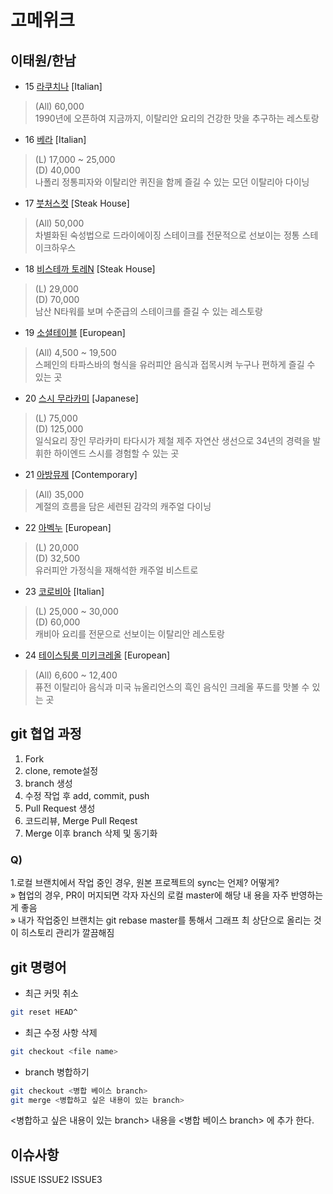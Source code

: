 # 고메위크

## 이태원/한남

* 15 [라쿠치나](https://store.naver.com/restaurants/detail?id=11700873) [Italian]
> (All) 60,000 <br>
> 1990년에 오픈하여 지금까지, 이탈리안 요리의 건강한 맛을 추구하는 레스토랑

* 16 [베라](https://store.naver.com/restaurants/detail?id=34658718) [Italian]
> (L) 17,000 ~ 25,000<br>
> (D) 40,000<br>
> 나폴리 정통피자와 이탈리안 퀴진을 함께 즐길 수 있는 모던 이탈리아 다이닝

* 17 [붓처스컷](https://store.naver.com/restaurants/detail?id=19958049) [Steak House]
> (All) 50,000<br>
> 차별화된 숙성법으로 드라이에이징 스테이크를 전문적으로 선보이는 정통 스테이크하우스

* 18 [비스테까 토레N](https://store.naver.com/restaurants/detail?id=11796537&entry=plt&query=%EB%B9%84%EC%8A%A4%ED%85%8C%EA%B9%8C) [Steak House]
> (L) 29,000<br>
> (D) 70,000<br>
> 남산 N타워를 보며 수준급의 스테이크를 즐길 수 있는 레스토랑

* 19 [소셜테이블](https://store.naver.com/restaurants/detail?id=37253931&entry=plt&query=%EC%86%8C%EC%85%9C%ED%85%8C%EC%9D%B4%EB%B8%94) [European]
> (All) 4,500 ~ 19,500<br>
> 스페인의 타파스바의 형식을 유러피안 음식과 접목시켜 누구나 편하게 즐길 수 있는 곳

* 20 [스시 무라카미](https://store.naver.com/restaurants/detail?id=834778210&entry=plt&query=%EC%8A%A4%EC%8B%9C%EB%AC%B4%EB%9D%BC%EC%B9%B4%EB%AF%B8) [Japanese]
> (L) 75,000<br>
> (D) 125,000<br>
> 일식요리 장인 무라카미 타다시가 제철 제주 자연산 생선으로 34년의 경력을 발휘한 하이엔드 스시를 경험할 수 있는 곳

* 21 [아방뮤제](https://store.naver.com/restaurants/detail?id=36470208&entry=plt&query=%EC%95%84%EB%B0%A9%EB%AE%A4%EC%A0%9C) [Contemporary]
> (All) 35,000<br>
> 계절의 흐름을 담은 세련된 감각의 캐주얼 다이닝

* 22 [아벡누](https://store.naver.com/restaurants/detail?id=37684048&entry=plt&query=%EC%95%84%EB%B2%A1%EB%88%84) [European]
> (L) 20,000<br>
> (D) 32,500<br>
> 유러피안 가정식을 재해석한 캐주얼 비스트로

* 23 [코로비아](https://store.naver.com/restaurants/detail?id=37249823&entry=plt&query=%EC%BD%94%EB%A1%9C%EB%B9%84%EC%95%84%20%EB%A0%88%EC%8A%A4%ED%86%A0%EB%9E%91) [Italian]
> (L) 25,000 ~ 30,000<br>
> (D) 60,000<br>
> 캐비아 요리를 전문으로 선보이는 이탈리안 레스토랑

* 24 [테이스팅룸 미키크레올](https://store.naver.com/restaurants/detail?id=36845023) [European]
> (All) 6,600 ~ 12,400<br>
> 퓨전 이탈리아 음식과 미국 뉴올리언스의 흑인 음식인 크레올 푸드를 맛볼 수 있는 곳

## git 협업 과정

1. Fork
2. clone, remote설정
3. branch 생성
4. 수정 작업 후 add, commit, push
5. Pull Request 생성
6. 코드리뷰, Merge Pull Reqest
7. Merge 이후 branch 삭제 및 동기화

### Q)

1.로컬 브랜치에서 작업 중인 경우, 원본 프로젝트의 sync는 언제? 어떻게? <br>
» 협업의 경우, PR이 머지되면 각자 자신의 로컬 master에 해당 내 용을 자주 반영하는게 좋음<br>
» 내가 작업중인 브랜치는 git rebase master를 통해서 그래프 최 상단으로 올리는 것이 히스토리 관리가 깔끔해짐

## git 명령어

- 최근 커밋 취소
```bash
git reset HEAD^
```

- 최근 수정 사항 삭제
```bash
git checkout <file name>
```

- branch 병합하기
```bash
git checkout <병합 베이스 branch>
git merge <병합하고 싶은 내용이 있는 branch>
```

<병합하고 싶은 내용이 있는 branch> 내용을 <병합 베이스 branch> 에 추가 한다.

## 이슈사항

ISSUE
ISSUE2
ISSUE3
